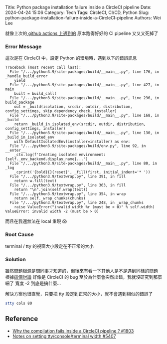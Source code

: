 Title: Python package installation failure inside a CircleCI pipeline
Date: 2024-04-24 15:06
Category: Tech
Tags: CircleCI, CI/CD, Python
Slug: python-package-installation-failure-inside-a-CircleCI-pipeline
Authors: Wei Lee

就像上次的[ github actions 上遇到的]({filename}/posts/tech/2024/1-how-to-deal-with-could-not-read-username-for-github.md)
原本跑得好好的 CI pipeline 又又又死掉了

<!--more-->

### Error Message

這次是在 CircleCI 中，設定 Python 的環境時，遇到以下的錯誤訊息

```
Traceback (most recent call last):
  File "/.../python3.9/site-packages/build/__main__.py", line 176, in _handle_build_error
    yield
  File "/.../python3.9/site-packages/build/__main__.py", line 427, in main
    built = build_call(
  File "/.../python3.9/site-packages/build/__main__.py", line 236, in build_package
    out = _build(isolation, srcdir, outdir, distribution, config_settings, skip_dependency_check, installer)
  File "/.../python3.9/site-packages/build/__main__.py", line 168, in _build
    return _build_in_isolated_env(srcdir, outdir, distribution, config_settings, installer)
  File "/.../python3.9/site-packages/build/__main__.py", line 130, in _build_in_isolated_env
    with DefaultIsolatedEnv(installer=installer) as env:
  File "/.../python3.9/site-packages/build/env.py", line 92, in __enter__
    _ctx.log(f'Creating isolated environment: {self._env_backend.display_name}...')
  File "/.../python3.9/site-packages/build/__main__.py", line 80, in _log
    _cprint('{bold}{}{reset}', _fill(first, initial_indent='* '))
  File "/.../python3.9/textwrap.py", line 391, in fill
    return w.fill(text)
  File "/.../python3.9/textwrap.py", line 363, in fill
    return "\n".join(self.wrap(text))
  File "/.../python3.9/textwrap.py", line 354, in wrap
    return self._wrap_chunks(chunks)
  File "/.../python3.9/textwrap.py", line 248, in _wrap_chunks
    raise ValueError("invalid width %r (must be > 0)" % self.width)
ValueError: invalid width -2 (must be > 0)
```

而且在我還無法在 local 重現 😱

### Root Cause
terminal / tty 的視窗大小設定在不正常的大小

### Solution

雖然問題根源是問同事才知道的，但後來有看一下其他人是不是遇到同樣的問題
根據[這個討論](https://github.com/Nuitka/Nuitka/issues/1803#issuecomment-1254006096) 好像是 CircleCI 的 bug
至於為什麼會突然出錯，我就沒研究到那麼細了
寬度 -2 到底是搞什麼...

解決方案也很直覺，只要把 tty 設定到正常的大小，就不會遇到相似的錯誤了

```sh
stty cols 80
```

## Reference
* [ Why the compilation fails inside a CircleCI pipeline ? #1803 ](https://github.com/Nuitka/Nuitka/issues/1803)
* [ Notes on setting tty/console/terminal width #5407 ](https://github.com/travis-ci/travis-ci/issues/5407)


